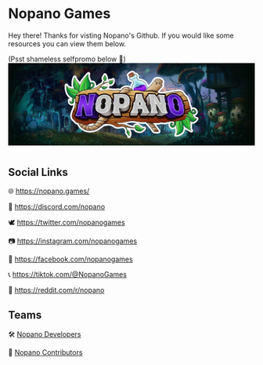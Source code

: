 # Nopano Games
Hey there! Thanks for visting Nopano's Github. If you would like some resources you can view them below. 

(Psst shameless selfpromo below 👀)
![Nopano Games](https://github.com/Nopano-Games/.github/blob/main/profile/banner.jpg?raw=true)
#

## Social Links
🌐 https://nopano.games/

🐽 https://discord.com/nopano

🕊️ https://twitter.com/nopanogames

📷 https://instagram.com/nopanogames

📘 https://facebook.com/nopanogames

📞 https://tiktok.com/@NopanoGames

🤖 https://reddit.com/r/nopano

## Teams
🛠️ [Nopano Developers](https://github.com/orgs/Nopano-Games/teams/developers)

📝 [Nopano Contributors](https://github.com/orgs/Nopano-Games/teams/contributors)
